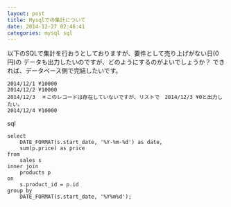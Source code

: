 ```yaml
---
layout: post
title: Mysqlでの集計について
date: 2014-12-27 02:46:41
categories: mysql sql
---
```

<p>以下のSQLで集計を行おうとしておりますが、要件として売り上げがない日(0円)の
データも出力したいのですが、どのようにするのがよいでしょうか？
できれば、データベース側で完結したいです。</p>

<pre class="lang-none prettyprint-override"><code>2014/12/1 ¥10000
2014/12/2 ¥10000
2014/12/3  ＊このレコードは存在していないですが、リストで　2014/12/3 ¥0と出力したい。
2014/12/4 ¥10000
</code></pre>

<p>sql</p>

<pre><code>select
    DATE_FORMAT(s.start_date, '%Y-%m-%d') as date,
    sum(p.price) as price
from
    sales s
inner join
    products p
on
    s.product_id = p.id     
group by
    DATE_FORMAT(s.start_date, '%Y%m%d');
</code></pre>
